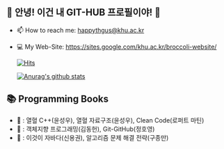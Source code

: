 ## 🥦 안녕! 이건 내 GIT-HUB 프로필이야! 🥦
- 📫 How to reach me: happythgus@khu.ac.kr
- 💻 My Web-Site: https://sites.google.com/khu.ac.kr/broccoli-website/

  <div>
	
  [![Hits](https://hits.seeyoufarm.com/api/count/incr/badge.svg?url=https://github.com/SohyeonKim-dev)](https://hits.seeyoufarm.com) 
	
  </div>
  
   [![Anurag's github stats](https://github-readme-stats.vercel.app/api?username=SohyeonKim-dev)](https://github.com/anuraghazra/github-readme-stats)
   

## 📚 Programming Books
- 📕 : 열혈 C++(윤성우), 열혈 자료구조(윤성우), Clean Code(로퍼트 마틴)
- 📗 : 객체지향 프로그래밍(김동헌), Git-GitHub(정호영)
- 📘 : 이것이 자바다(신용권), 알고리즘 문제 해결 전략(구종만)

